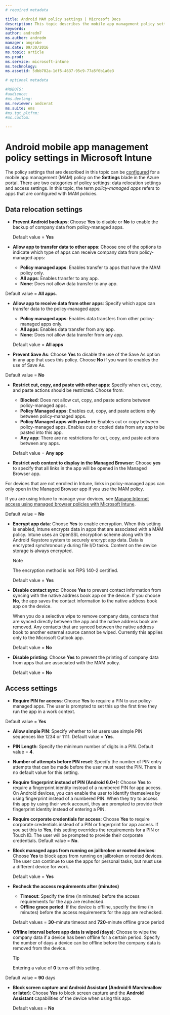 ```yaml
---
# required metadata

title: Android MAM policy settings | Microsoft Docs
description: This topic describes the mobile app management policy settings for Android devices.
keywords:
author: andredm7ms.author: andredm
manager: angrobe
ms.date: 09/30/2016
ms.topic: article
ms.prod:
ms.service: microsoft-intune
ms.technology:
ms.assetid: 5dbb702a-1df5-4637-95c9-77a5f0b1a0e3

# optional metadata

#ROBOTS:
#audience:
#ms.devlang:
ms.reviewer: andcerat
ms.suite: ems
#ms.tgt_pltfrm:
#ms.custom:

---
```


# Android mobile app management policy settings in Microsoft Intune
The policy settings that are described in this topic can be [configured](create-and-deploy-mobile-app-management-policies-with-microsoft-intune.md) for a mobile app management (MAM) policy on the **Settings** blade in the Azure portal.
There are two categories of policy settings: data relocation settings and access settings. In this topic, the term *policy-managed apps* refers to apps that are configured with MAM policies.

##  Data relocation settings

- **Prevent Android backups**: Choose **Yes** to disable or  **No** to enable the backup of company data from policy-managed apps.

  Default value = **Yes**
- **Allow app to transfer data to other apps**: Choose one of the options to indicate which type of apps can receive company data from policy-managed apps:
  -   **Policy managed apps**: Enables transfer to apps that have the MAM policy only.
  -   **All apps**: Enables transfer to any app.
  -   **None**: Does not allow data transfer to any app.

 Default value = **All apps**.
- **Allow app to receive data from other apps**: Specify which apps can transfer data to the policy-managed apps:
  -   **Policy managed apps**: Enables data transfers from other policy-managed apps only.
  -   **All apps**: Enables data transfer from any app.
  -   **None**: Does not allow data transfer from any app.

  Default value = **All apps**

-   **Prevent Save As**: Choose **Yes** to disable the use of the Save As option in any app that uses this policy. Choose **No** if you want to enables the use of Save As.

  Default value = **No**
- **Restrict cut, copy, and paste with other apps**: Specify when cut, copy, and paste actions should be restricted. Choose from:
  -   **Blocked**: Does not allow cut, copy, and paste actions between policy-managed apps.
  -   **Policy Managed apps**: Enables cut, copy, and paste actions only between policy-managed apps.
  -   **Policy Managed apps with paste in**: Enables cut or copy between policy-managed apps. Enables cut or copied data from any app to be pasted into this app.
  -   **Any app**: There are no restrictions for cut, copy, and paste actions between any apps.

  Default value = **Any app**
-   **Restrict web content to display in the Managed Browser**: Choose **yes** to specify that all links in the app will be opened in the Managed Browser app.

  For devices that are not enrolled in Intune, links in policy-managed apps can only open in the Managed Browser app if you use the MAM policy.

  If you are using Intune to manage your devices, see [Manage Internet access using managed browser policies with Microsoft Intune](manage-internet-access-using-managed-browser-policies.md).

  Default value = **No**
- **Encrypt app data**: Choose **Yes** to enable encryption. When this setting is enabled, Intune encrypts data in apps that are associated with a MAM policy. Intune uses an OpenSSL encryption scheme along with the Android Keystore system to securely encrypt app data. Data is encrypted synchronously during file I/O tasks. Content on the device storage is always encrypted.
  >[!NOTE]
  >The encryption method is not FIPS 140-2 certified.

  Default value = **Yes**

- **Disable contact sync**: Choose **Yes** to prevent contact information from syncing with the native address book app on the device. If you choose **No**, the app saves the contact information to the native address book app on the device.

  When you do a selective wipe to remove company data, contacts that are synced directly between the app and the native address book are removed. Any contacts that are synced between the native address book to another external source cannot be wiped. Currently this applies only to the Microsoft Outlook app.

  Default value = **No**
- **Disable printing**: Choose **Yes** to prevent the printing of company data from apps that are associated with the MAM policy.

  Default value = **No**

##  Access settings

- **Require PIN for access**: Choose **Yes** to require a PIN to use policy-managed apps. The user is prompted to set this up the first time they run the app in a work context.

 Default value = **Yes**

 -  **Allow simple PIN**: Specify whether to let users use simple PIN sequences like 1234 or 1111. Default value = **Yes**.
 - **PIN Length**: Specify the minimum number of digits in a PIN. Default value = **4**.
 - **Number of attempts before PIN reset**: Specify the number of PIN entry attempts that can be made before the user must reset the PIN. There is no default value for this setting.
 - **Require fingerprint instead of PIN (Android 6.0+):** Choose **Yes** to require a fingerprint identity instead of a numbered PIN for app access.
 On Android devices, you can enable the user to identify themselves by using fingerprint instead of a numbered PIN. When they try to access this app by using their work account, they are prompted to provide their fingerprint identity instead of entering a PIN.
 - **Require corporate credentials for access**: Choose **Yes** to require corporate credentials instead of a PIN or fingerprint for app access. If you set this to **Yes**, this setting overrides the requirements for a PIN or Touch ID. The user will be prompted to provide their corporate credentials. Default value = **No**.


- **Block managed apps from running on jailbroken or rooted devices**: Choose **Yes** to block apps from running on jailbroken or rooted devices. The user can continue to use the apps for personal tasks, but must use a different device for work.

  Default value = **Yes**
- **Recheck the access requirements after (minutes)**
  -   **Timeout**: Specify the time (in minutes) before the access requirements for the app are rechecked.
  -   **Offline grace period**: If the device is offline, specify the time (in minutes) before the access requirements for the app are rechecked.

  Default values = **30**-minute timeout and **720**-minute offline grace period

-   **Offline interval before app data is wiped (days)**: Choose to wipe the company data if a device has been offline for a certain period.  Specify the number of days a device can be offline before the company data is removed from the device.

    >[!TIP]
    >Entering a value of **0** turns off this setting.

  Default value = **90** days
- **Block screen capture and Android Assistant (Android 6 Marshmallow or later)**: Choose **Yes** to block screen capture and the **Android Assistant** capabilities of the device when using this app.

  Default values = **No**
